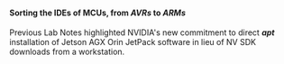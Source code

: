 #### Sorting the IDEs of MCUs, from *AVRs* to *ARMs*

Previous Lab Notes highlighted NVIDIA's new commitment to direct ***apt*** installation of Jetson AGX Orin JetPack software in lieu of NV SDK downloads from a workstation.
